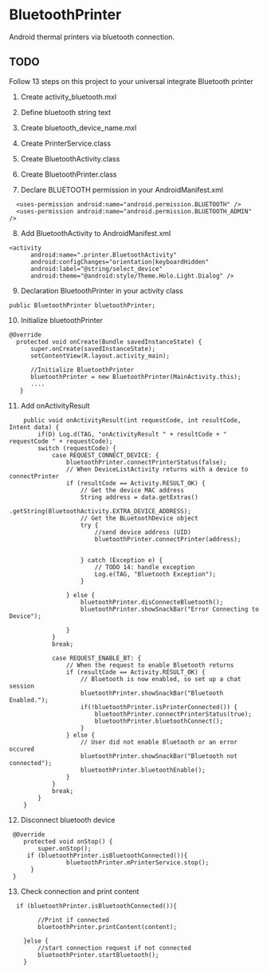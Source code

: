 # BluetoothPrinter

Android thermal printers via bluetooth connection.

## TODO
Follow 13 steps on this project to your universal integrate Bluetooth printer

1. Create activity_bluetooth.mxl
2. Define bluetooth string text
3. Create bluetooth_device_name.mxl
4. Create PrinterService.class
5. Create BluetoothActivity.class
6. Create BluetoothPrinter.class

7. Declare BLUETOOTH permission in your AndroidManifest.xml
```
  <uses-permission android:name="android.permission.BLUETOOTH" />
  <uses-permission android:name="android.permission.BLUETOOTH_ADMIN" />
``` 
8. Add BluetoothActivity to AndroidManifest.xml
```
<activity
      android:name=".printer.BluetoothActivity"
      android:configChanges="orientation|keyboardHidden"
      android:label="@string/select_device"
      android:theme="@android:style/Theme.Holo.Light.Dialog" />
```
9. Declaration BluetoothPrinter in your activity class
```
public BluetoothPrinter bluetoothPrinter;
```
10. Initialize bluetoothPrinter
```
@Override
  protected void onCreate(Bundle savedInstanceState) {
      super.onCreate(savedInstanceState);
      setContentView(R.layout.activity_main);

      //Initialize BluetoothPrinter
      bluetoothPrinter = new BluetoothPrinter(MainActivity.this);
      ....
   }
```

11. Add onActivityResult
```
    public void onActivityResult(int requestCode, int resultCode, Intent data) {
        if(D) Log.d(TAG, "onActivityResult " + resultCode + " requestCode " + requestCode);
        switch (requestCode) {
            case REQUEST_CONNECT_DEVICE: {
                bluetoothPrinter.connectPrinterStatus(false);
                // When DeviceListActivity returns with a device to connectPrinter
                if (resultCode == Activity.RESULT_OK) {
                    // Get the device MAC address
                    String address = data.getExtras()
                            .getString(BluetoothActivity.EXTRA_DEVICE_ADDRESS);
                    // Get the BLuetoothDevice object
                    try {
                        //send device address (UID)
                        bluetoothPrinter.connectPrinter(address);


                    } catch (Exception e) {
                        // TODO 14: handle exception
                        Log.e(TAG, "Bluetooth Exception");
                    }

                } else {
                    bluetoothPrinter.disConnecteBluetooth();
                    bluetoothPrinter.showSnackBar("Error Connecting to Device");

                }
            }
            break;

            case REQUEST_ENABLE_BT: {
                // When the request to enable Bluetooth returns
                if (resultCode == Activity.RESULT_OK) {
                    // Bluetooth is now enabled, so set up a chat session
                    bluetoothPrinter.showSnackBar("Bluetooth Enabled.");
                    if(!bluetoothPrinter.isPrinterConnected()) {
                        bluetoothPrinter.connectPrinterStatus(true);
                        bluetoothPrinter.bluetoothConnect();
                    }
                } else {
                    // User did not enable Bluetooth or an error occured
                    bluetoothPrinter.showSnackBar("Bluetooth not connected");
                    bluetoothPrinter.bluetoothEnable();
                }
            }
            break;
        }
    }
```
12. Disconnect bluetooth device
```
 @Override
    protected void onStop() {
        super.onStop();
     if (bluetoothPrinter.isBluetoothConnected()){
                bluetoothPrinter.mPrinterService.stop();
      }
 }
```
13. Check connection and print content
```
  if (bluetoothPrinter.isBluetoothConnected()){

        //Print if connected
        bluetoothPrinter.printContent(content);

    }else {
        //start connection request if not connected
        bluetoothPrinter.startBluetooth();
    }
```
